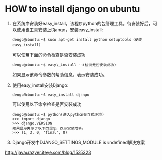 # HOW to install django on ubuntu

1. 在系统中安装好easy\_install，该程序python的包管理工具。待安装好后，可以使用该工具安装上Django，安装easy\_install:
	
	```
	dengc@ubuntu:~$ sudo apt-get install python-setuptools（安装easy_install）
	```
	
	可以使用下面的命令检查是否安装成功
	
	```
	dengc@ubuntu:~$ easy\_install -h(检测是否安装成功)
	```

	如果显示该命令参数的帮助信息，表示安装成功。

2. 使用easy\_install安装Django:

	```
	dengc@ubuntu:~$ easy_install django
	```

	可以使用以下命令检查是否安装成功

	```
	dengc@ubuntu:~$ python(进入python交互式环境)
	>>> import django
	>>> django.VERSION
	如果显示类似于以下的信息，表示安装成功。
	>>> (1, 3, 0, 'final', 0)
	```

3.  Django开发中DJANGO\_SETTINGS\_MODULE is undefined解决方案

http://javacrazyer.iteye.com/blog/1535323
		
